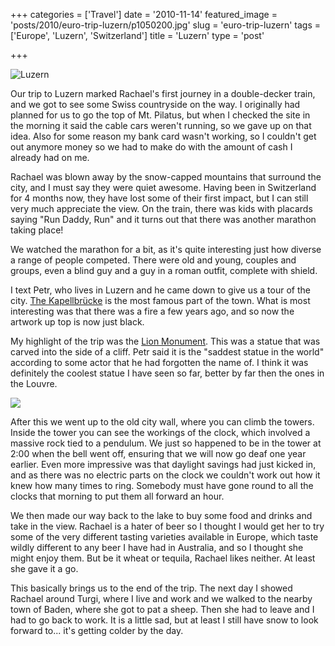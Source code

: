 +++
categories = ['Travel']
date = '2010-11-14'
featured_image = 'posts/2010/euro-trip-luzern/p1050200.jpg'
slug = 'euro-trip-luzern'
tags = ['Europe', 'Luzern', 'Switzerland']
title = 'Luzern'
type = 'post'

+++

![Luzern](p1050200.jpg)

Our trip to Luzern marked Rachael's first journey in a double-decker train, and we got to see some Swiss countryside on the way. I originally had planned for us to go the top of Mt. Pilatus, but when I checked the site in the morning it said the cable cars weren't running, so we gave up on that idea. Also for some reason my bank card wasn't working, so I couldn't get out anymore money so we had to make do with the amount of cash I already had on me.

Rachael was blown away by the snow-capped mountains that surround the city, and I must say they were quiet awesome. Having been in Switzerland for 4 months now, they have lost some of their first impact, but I can still very much appreciate the view. On the train, there was kids with placards saying "Run Daddy, Run" and it turns out that there was another marathon taking place!

We watched the marathon for a bit, as it's quite interesting just how diverse a range of people competed. There were old and young, couples and groups, even a blind guy and a guy in a roman outfit, complete with shield.

I text Petr, who lives in Luzern and he came down to give us a tour of the city. [The Kapellbrücke](http://en.wikipedia.org/wiki/Chapel_Bridge) is the most famous part of the town. What is most interesting was that there was a fire a few years ago, and so now the artwork up top is now just black.

My highlight of the trip was the [Lion Monument](http://en.wikipedia.org/wiki/Lion_Monument). This was a statue that was carved into the side of a cliff. Petr said it is the "saddest statue in the world" according to some actor that he had forgotten the name of. I think it was definitely the coolest statue I have seen so far, better by far then the ones in the Louvre.

![](P1050204.jpg)

After this we went up to the old city wall, where you can climb the towers. Inside the tower you can see the workings of the clock, which involved a massive rock tied to a pendulum. We just so happened to be in the tower at 2:00 when the bell went off, ensuring that we will now go deaf one year earlier. Even more impressive was that daylight savings had just kicked in, and as there was no electric parts on the clock we couldn't work out how it knew how many times to ring. Somebody must have gone round to all the clocks that morning to put them all forward an hour.

We then made our way back to the lake to buy some food and drinks and take in the view. Rachael is a hater of beer so I thought I would get her to try some of the very different tasting varieties available in Europe, which taste wildly different to any beer I have had in Australia, and so I thought she might enjoy them. But be it wheat or tequila, Rachael likes neither. At least she gave it a go.

This basically brings us to the end of the trip. The next day I showed Rachael around Turgi, where I live and work and we walked to the nearby town of Baden, where she got to pat a sheep. Then she had to leave and I had to go back to work. It is a little sad, but at least I still have snow to look forward to... it's getting colder by the day.